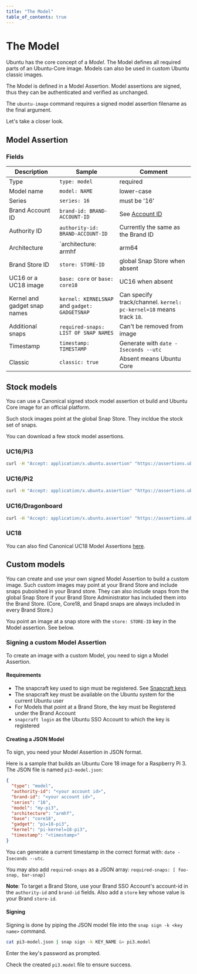 ```yaml
---
title: "The Model"
table_of_contents: true
---
```



# The Model

Ubuntu has the core concept of a *Model*. The Model defines all required parts of an Ubuntu-Core image. Models can also be used in custom Ubuntu classic images. 

The Model is defined in a Model Assertion. Model assertions are signed, thus they can be authenticated and verified as unchanged. 

The `ubuntu-image` command requires a signed model assertion filename as the final argument. 

Let's take a closer look.

## Model Assertion

### Fields

|Description|Sample|Comment|
|--|--|--|
| Type| `type: model`| required|
| Model name |`model: NAME`|lower-case|
| Series|`series: 16`|must be '16'|
| Brand Account ID|`brand-id: BRAND-ACCOUNT-ID`| See [Account ID](https://dashboard.snapcraft.io/dev/account/)|
| Authority ID | `authority-id: BRAND-ACCOUNT-ID`|Currently the same as the Brand ID|
| Architecture| `architecture: armhf | arm64 | amd64 | i386 | etc `|
| Brand Store ID | `store: STORE-ID` | global Snap Store when absent |
| UC16 or a UC18 image | `base: core` or `base: core18`| UC16 when absent |
| Kernel and gadget snap names| `kernel: KERNELSNAP` and `gadget: GADGETSNAP`| Can specify track/channel. `kernel: pc-kernel=18` means track `18`.|
| Additional snaps | `required-snaps: LIST OF SNAP NAMES` | Can't be removed from image |
| Timestamp| `timestamp: TIMESTAMP`| Generate with `date -Iseconds --utc`| 
| Classic| `classic: true`| Absent means Ubuntu Core| 


## Stock models

You can use a Canonical signed stock model assertion ot build and Ubuntu Core image for an official platform.

Such stock images point at the global Snap Store. They incldue the stock set of snaps.

You can download a few stock model assertions.

### UC16/Pi3

```bash
curl -H "Accept: application/x.ubuntu.assertion" "https://assertions.ubuntu.com/v1/assertions/model/16/canonical/pi3"
```

### UC16/Pi2

```bash
curl -H "Accept: application/x.ubuntu.assertion" "https://assertions.ubuntu.com/v1/assertions/model/16/canonical/pi2"
```

### UC16/Dragonboard

```bash
curl -H "Accept: application/x.ubuntu.assertion" "https://assertions.ubuntu.com/v1/assertions/model/16/canonical/dragonboard"
```

### UC18

You can also find Canonical UC18 Model Assertions [here](http://cdimage.ubuntu.com/ubuntu-core/18/stable/current/).

## Custom models

You can create and use your own signed Model Assertion to build a custom image. Such custom images may point at your Brand Store and include snaps puboished in your Brand store. They can also include snaps from the global Snap Store if your Brand Store Administrator has included them into the Brand Store. (Core, Core18, and Snapd snaps are always included in every Brand Store.)

You point an image at a snap store with the `store: STORE-ID` key in the Model assertion. See below.

### Signing a custom Model Assertion

To create an image with a custom Model, you need to sign a Model Assertion. 

#### Requirements

 - The snapcraft key used to sign must be registered. See [Snapcraft keys](../keys/keys.md)
 - The snapcraft key must be available on the Ubuntu system for the current Ubuntu user
 - For Models that point at a Brand Store, the key must be Registered under the Brand Account
 - `snapcraft login` as the Ubuntu SSO Account to which the key is registered

#### Creating a JSON Model

To sign, you need your Model Assertion in JSON format.

Here is a sample that builds an Ubuntu Core 18 image for a Raspberry Pi 3. The JSON file is named `pi3-model.json`:

```json
{
  "type": "model",
  "authority-id": "<your account id>",
  "brand-id": "<your account id>",
  "series": "16",
  "model": "my-pi3",
  "architecture": "armhf",
  "base": "core18",
  "gadget": "pi=18-pi3",
  "kernel": "pi-kernel=18-pi3",
  "timestamp": "<timestamp>"
}
```

You can generate a current timestamp in the correct format with: `date -Iseconds --utc`.

You may also add `required-snaps` as a JSON array: `required-snaps: [ foo-snap, bar-snap]`

**Note**: To target a Brand Store, use your Brand SSO Account's account-id in the `authority-id` and `brand-id` fields. Also add a `store` key whose value is your Brand `store-id`. 

#### Signing

Signing is done by piping the JSON model file into the `snap sign -k <key name>` command. 


```bash
cat pi3-model.json | snap sign -k KEY_NAME &> pi3.model
```

Enter the key's password as prompted.

Check the created `pi3.model` file to ensure success. 

